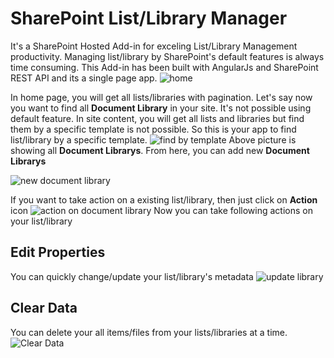 # SharePoint List/Library Manager
It's a SharePoint Hosted Add-in for exceling List/Library Management productivity. Managing list/library by SharePoint's default features 
is always time consuming. This Add-in has been built with AngularJs and SharePoint REST API and its a single page app.
![home](http://i.imgur.com/vnhMvXu.png "Optional title")

In home page, you will get all lists/libraries with pagination. Let's say now you want to find all **Document Library** in your site. It's 
not possible using default feature. In site content, you will get all lists and libraries but find them by a specific template is not 
possible. So this is your app to find list/library by a specific template.
![find by template](http://i.imgur.com/R39phrq.png "Find By Template")
Above picture is showing all **Document Librarys**. From here, you can add new **Document Librarys**

![new document library](http://i.imgur.com/gta9nto.png "new library")

If you want to take action on a existing list/library, then just click on **Action** icon
![action on document library](http://i.imgur.com/cQvYnwg.png "action on library")
Now you can take following actions on your list/library
## Edit Properties
You can quickly change/update your list/library's metadata
![update library](http://i.imgur.com/llULLuc.png "update library")
## Clear Data
You can delete your all items/files from your lists/libraries at a time.
![Clear Data](http://i.imgur.com/g1M9wzw.png "Clear Data")
